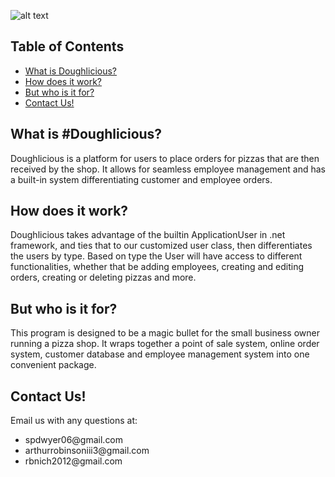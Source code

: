 ![alt text](https://user-images.githubusercontent.com/58855485/76997421-a6215780-6929-11ea-9a59-fc19923386a6.png "Pizza")




## Table of Contents

* [What is Doughlicious?](#what-is-doughlicious?)
* [How does it work?](#how-does-it-work?)
* [But who is it for?](#but-who-is-it-for?)
* [Contact Us!](#contact-us!)

## What is #Doughlicious?

Doughlicious is a platform for users to place orders for pizzas that are then received by the shop.  It allows for seamless employee management and has a built-in system differentiating customer and employee orders.

## How does it work?

Doughlicious takes advantage of the builtin ApplicationUser in .net framework, and ties that to our customized user class, then differentiates the users by type.  Based on type the User will have access to different functionalities, whether that be adding employees, creating and editing orders, creating or deleting pizzas and more.

## But who is it for?

This program is designed to be a magic bullet for the small business owner running a pizza shop.  It wraps together a point of sale system, online order system, customer database and employee management system into one convenient package.  

## Contact Us!

Email us with any questions at: 
<ul>
<li>spdwyer06@gmail.com</li>
<li>arthurrobinsoniii3@gmail.com</li>
<li>rbnich2012@gmail.com</li>
</ul>
